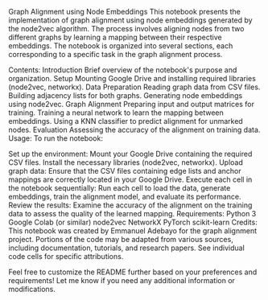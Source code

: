 Graph Alignment using Node Embeddings
This notebook presents the implementation of graph alignment using node embeddings generated by the node2vec algorithm. The process involves aligning nodes from two different graphs by learning a mapping between their respective embeddings. The notebook is organized into several sections, each corresponding to a specific task in the graph alignment process.

Contents:
Introduction
Brief overview of the notebook's purpose and organization.
Setup
Mounting Google Drive and installing required libraries (node2vec, networkx).
Data Preparation
Reading graph data from CSV files.
Building adjacency lists for both graphs.
Generating node embeddings using node2vec.
Graph Alignment
Preparing input and output matrices for training.
Training a neural network to learn the mapping between embeddings.
Using a KNN classifier to predict alignment for unmarked nodes.
Evaluation
Assessing the accuracy of the alignment on training data.
Usage:
To run the notebook:

Set up the environment:
Mount your Google Drive containing the required CSV files.
Install the necessary libraries (node2vec, networkx).
Upload graph data:
Ensure that the CSV files containing edge lists and anchor mappings are correctly located in your Google Drive.
Execute each cell in the notebook sequentially:
Run each cell to load the data, generate embeddings, train the alignment model, and evaluate its performance.
Review the results:
Examine the accuracy of the alignment on the training data to assess the quality of the learned mapping.
Requirements:
Python 3
Google Colab (or similar)
node2vec
NetworkX
PyTorch
scikit-learn
Credits:
This notebook was created by Emmanuel Adebayo for the graph alignment project. Portions of the code may be adapted from various sources, including documentation, tutorials, and research papers. See individual code cells for specific attributions.

Feel free to customize the README further based on your preferences and requirements! Let me know if you need any additional information or modifications.
